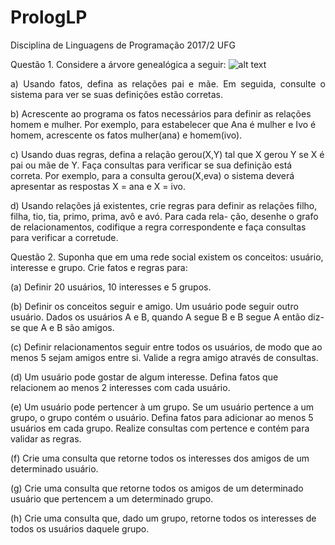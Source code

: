 # PrologLP

Disciplina de Linguagens de Programação 2017/2 UFG

Questão 1. Considere a árvore genealógica a seguir:
![alt text](https://github.com/karinepires6/PrologLP/blob/master/arvore.png)
<p align="justify">
a) Usando fatos, defina as relações pai e mãe. Em seguida, consulte o sistema para ver se suas definições estão corretas.

b) Acrescente ao programa os fatos necessários para definir as relações homem e mulher. Por exemplo, para estabelecer que Ana é mulher e
Ivo é homem, acrescente os fatos mulher(ana) e homem(ivo).

c) Usando duas regras, defina a relação gerou(X,Y) tal que X gerou Y se X é pai ou mãe de Y. Faça consultas para verificar se sua definição está correta. Por exemplo, para a consulta gerou(X,eva) o sistema deverá apresentar as respostas X = ana e X = ivo.

d) Usando relações já existentes, crie regras para definir as relações filho, filha, tio, tia, primo, prima, avô e avó. Para cada rela-
ção, desenhe o grafo de relacionamentos, codifique a regra correspondente e faça consultas para verificar a corretude. 

Questão 2. Suponha que em uma rede social existem os conceitos: usuário, interesse e grupo. Crie fatos e regras para:

(a) Definir 20 usuários, 10 interesses e 5 grupos.

(b) Definir os conceitos seguir e amigo. Um usuário pode seguir outro usuário. Dados os usuários A e B, quando A segue B e B segue A então diz-se que A e B são amigos.

(c) Definir relacionamentos seguir entre todos os usuários, de modo que ao menos 5 sejam amigos entre si. Valide a regra amigo através de consultas.

(d) Um usuário pode gostar de algum interesse. Defina fatos que relacionem ao menos 2 interesses com cada usuário.

(e) Um usuário pode pertencer à um grupo. Se um usuário pertence a um grupo, o grupo contém o usuário. Defina fatos para adicionar ao menos 5 usuários em cada grupo. Realize consultas com pertence e contém para validar as regras.

(f) Crie uma consulta que retorne todos os interesses dos amigos de um determinado usuário.

(g) Crie uma consulta que retorne todos os amigos de um determinado usuário que pertencem a um determinado grupo.

(h) Crie uma consulta que, dado um grupo, retorne todos os interesses de todos os usuários daquele grupo.

</p>
